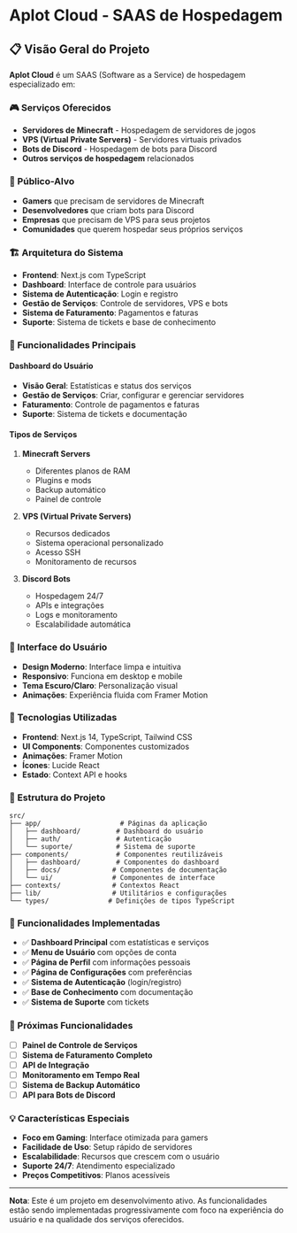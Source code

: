 # Aplot Cloud - SAAS de Hospedagem

## 📋 Visão Geral do Projeto

**Aplot Cloud** é um SAAS (Software as a Service) de hospedagem especializado em:

### 🎮 Serviços Oferecidos
- **Servidores de Minecraft** - Hospedagem de servidores de jogos
- **VPS (Virtual Private Servers)** - Servidores virtuais privados
- **Bots de Discord** - Hospedagem de bots para Discord
- **Outros serviços de hospedagem** relacionados

### 🎯 Público-Alvo
- **Gamers** que precisam de servidores de Minecraft
- **Desenvolvedores** que criam bots para Discord
- **Empresas** que precisam de VPS para seus projetos
- **Comunidades** que querem hospedar seus próprios serviços

### 🏗️ Arquitetura do Sistema
- **Frontend**: Next.js com TypeScript
- **Dashboard**: Interface de controle para usuários
- **Sistema de Autenticação**: Login e registro
- **Gestão de Serviços**: Controle de servidores, VPS e bots
- **Sistema de Faturamento**: Pagamentos e faturas
- **Suporte**: Sistema de tickets e base de conhecimento

### 📱 Funcionalidades Principais

#### Dashboard do Usuário
- **Visão Geral**: Estatísticas e status dos serviços
- **Gestão de Serviços**: Criar, configurar e gerenciar servidores
- **Faturamento**: Controle de pagamentos e faturas
- **Suporte**: Sistema de tickets e documentação

#### Tipos de Serviços
1. **Minecraft Servers**
   - Diferentes planos de RAM
   - Plugins e mods
   - Backup automático
   - Painel de controle

2. **VPS (Virtual Private Servers)**
   - Recursos dedicados
   - Sistema operacional personalizado
   - Acesso SSH
   - Monitoramento de recursos

3. **Discord Bots**
   - Hospedagem 24/7
   - APIs e integrações
   - Logs e monitoramento
   - Escalabilidade automática

### 🎨 Interface do Usuário
- **Design Moderno**: Interface limpa e intuitiva
- **Responsivo**: Funciona em desktop e mobile
- **Tema Escuro/Claro**: Personalização visual
- **Animações**: Experiência fluida com Framer Motion

### 🔧 Tecnologias Utilizadas
- **Frontend**: Next.js 14, TypeScript, Tailwind CSS
- **UI Components**: Componentes customizados
- **Animações**: Framer Motion
- **Ícones**: Lucide React
- **Estado**: Context API e hooks

### 📁 Estrutura do Projeto
```
src/
├── app/                    # Páginas da aplicação
│   ├── dashboard/         # Dashboard do usuário
│   ├── auth/              # Autenticação
│   └── suporte/           # Sistema de suporte
├── components/            # Componentes reutilizáveis
│   ├── dashboard/         # Componentes do dashboard
│   ├── docs/             # Componentes de documentação
│   └── ui/               # Componentes de interface
├── contexts/             # Contextos React
├── lib/                  # Utilitários e configurações
└── types/               # Definições de tipos TypeScript
```

### 🚀 Funcionalidades Implementadas
- ✅ **Dashboard Principal** com estatísticas e serviços
- ✅ **Menu de Usuário** com opções de conta
- ✅ **Página de Perfil** com informações pessoais
- ✅ **Página de Configurações** com preferências
- ✅ **Sistema de Autenticação** (login/registro)
- ✅ **Base de Conhecimento** com documentação
- ✅ **Sistema de Suporte** com tickets

### 🔮 Próximas Funcionalidades
- [ ] **Painel de Controle de Serviços**
- [ ] **Sistema de Faturamento Completo**
- [ ] **API de Integração**
- [ ] **Monitoramento em Tempo Real**
- [ ] **Sistema de Backup Automático**
- [ ] **API para Bots de Discord**

### 💡 Características Especiais
- **Foco em Gaming**: Interface otimizada para gamers
- **Facilidade de Uso**: Setup rápido de servidores
- **Escalabilidade**: Recursos que crescem com o usuário
- **Suporte 24/7**: Atendimento especializado
- **Preços Competitivos**: Planos acessíveis

---

**Nota**: Este é um projeto em desenvolvimento ativo. As funcionalidades estão sendo implementadas progressivamente com foco na experiência do usuário e na qualidade dos serviços oferecidos.
